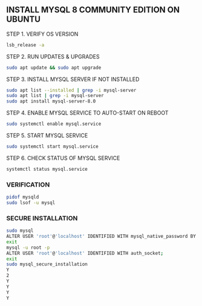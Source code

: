 ## INSTALL MYSQL 8 COMMUNITY EDITION ON UBUNTU

STEP 1. VERIFY OS VERSION
```sh
lsb_release -a
```

STEP 2. RUN UPDATES & UPGRADES
```sh
sudo apt update && sudo apt upgrade
```

STEP 3. INSTALL MYSQL SERVER IF NOT INSTALLED
```sh
sudo apt list --installed | grep -i mysql-server
sudo apt list | grep -i mysql-server
sudo apt install mysql-server-8.0
```

STEP 4. ENABLE MYSQL SERVICE TO AUTO-START ON REBOOT
```sh
sudo systemctl enable mysql.service
```

STEP 5. START MYSQL SERVICE
```sh
sudo systemctl start mysql.service
```

STEP 6. CHECK STATUS OF MYSQL SERVICE
```sh
systemctl status mysql.service
```

### VERIFICATION
```sh
pidof mysqld
sudo lsof -u mysql
```

### SECURE INSTALLATION
```sh
sudo mysql
ALTER USER 'root'@'localhost' IDENTIFIED WITH mysql_native_password BY 'P@ssw0rd123';
exit
mysql -u root -p
ALTER USER 'root'@'localhost' IDENTIFIED WITH auth_socket;
exit
sudo mysql_secure_installation
Y
2
Y
Y
Y
Y
```
